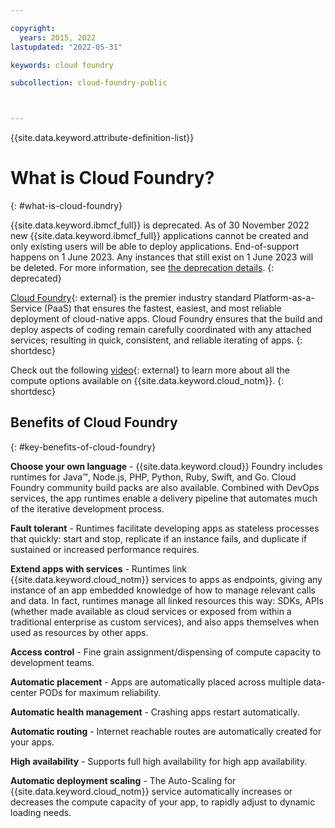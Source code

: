 ```yaml
---

copyright:
  years: 2015, 2022
lastupdated: "2022-05-31"

keywords: cloud foundry

subcollection: cloud-foundry-public



---
```



{{site.data.keyword.attribute-definition-list}}

# What is Cloud Foundry?
{: #what-is-cloud-foundry}

{{site.data.keyword.ibmcf_full}} is deprecated. As of 30 November 2022 new {{site.data.keyword.ibmcf_full}} applications cannot be created and only existing users will be able to deploy applications. End-of-support happens on 1 June 2023. Any instances that still exist on 1 June 2023 will be deleted. For more information, see [the deprecation details](/docs/cloud-foundry-public?topic=cloud-foundry-public-deprecation).
{: deprecated}

[Cloud Foundry](https://www.cloudfoundry.org/){: external} is the premier industry standard Platform-as-a-Service (PaaS) that ensures the fastest, easiest, and most reliable deployment of cloud-native apps. Cloud Foundry ensures that the build and deploy aspects of coding remain carefully coordinated with any attached services; resulting in quick, consistent, and reliable iterating of apps.
{: shortdesc}

Check out the following [video](https://www.youtube.com/watch?v=lH6EY761wgc){: external} to learn more about all the compute options available on {{site.data.keyword.cloud_notm}}.
{: shortdesc}

## Benefits of Cloud Foundry
{: #key-benefits-of-cloud-foundry}

**Choose your own language** - {{site.data.keyword.cloud}} Foundry includes runtimes for Java&trade;, Node.js, PHP, Python, Ruby, Swift, and Go.  Cloud Foundry community build packs are also available. Combined with DevOps services, the app runtimes enable a delivery pipeline that automates much of the iterative development process.

**Fault tolerant** - Runtimes facilitate developing apps as stateless processes that quickly: start and stop, replicate if an instance fails, and duplicate if sustained or increased performance requires.

**Extend apps with services** - Runtimes link {{site.data.keyword.cloud_notm}} services to apps as endpoints, giving any instance of an app embedded knowledge of how to manage relevant calls and data. In fact, runtimes manage all linked resources this way: SDKs, APIs (whether made available as cloud services or exposed from within a traditional enterprise as custom services), and also apps themselves when used as resources by other apps.

**Access control** - Fine grain assignment/dispensing of compute capacity to development teams.

**Automatic placement** - Apps are automatically placed across multiple data-center PODs for maximum reliability.

**Automatic health management** - Crashing apps restart automatically.

**Automatic routing** - Internet reachable routes are automatically created for your apps.

**High availability** - Supports full high availability for high app availability.

**Automatic deployment scaling** - The Auto-Scaling for {{site.data.keyword.cloud_notm}} service automatically increases or decreases the compute capacity of your app, to rapidly adjust to dynamic loading needs.


